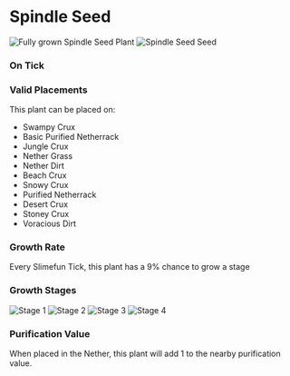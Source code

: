 # Spindle Seed

![Fully grown Spindle Seed Plant](https://mc-heads.net/head/9e6252f4472a0f9b4a226ead65f45033f4564b62a6577aa08af91568b6aaa7f2) ![Spindle Seed Seed](https://mc-heads.net/head/db28b2cb42082d1cf1b31a26f9d3855c782d055482a43f675b42435152a95543)

### On Tick



### Valid Placements

This plant can be placed on:

- Swampy Crux
- Basic Purified Netherrack
- Jungle Crux
- Nether Grass
- Nether Dirt
- Beach Crux
- Snowy Crux
- Purified Netherrack
- Desert Crux
- Stoney Crux
- Voracious Dirt


### Growth Rate

Every Slimefun Tick, this plant has a 9% chance to grow a stage

### Growth Stages

![Stage 1](https://mc-heads.net/head/b048aeb2a6cbd9bb649cebf7624312f31ca7a17cedcb7287301035f9af982489) ![Stage 2](https://mc-heads.net/head/5031d15601cd8dfe5071df8019a4e500eb50c47351a3513d492732e203904a4f) ![Stage 3](https://mc-heads.net/head/41ddde952116367d3967e9d8b933d2511126bdc0b221725c677793295d40e91f) ![Stage 4](https://mc-heads.net/head/bd96aafe872e1d229b7cb5d72f227f1d74669b1e73f8160251ecd7e9c23057f5)

### Purification Value

When placed in the Nether, this plant will add 1 to the nearby purification value.